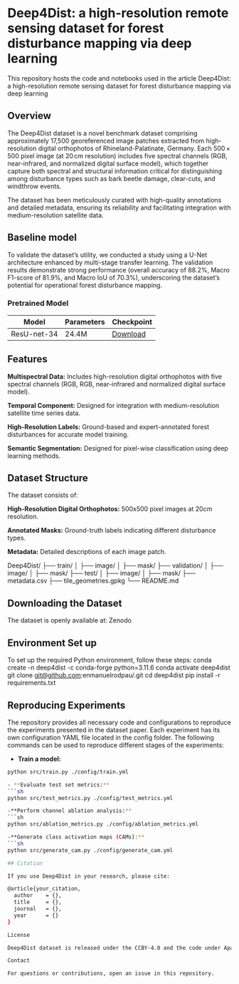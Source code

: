# Deep4Dist: a high-resolution remote sensing dataset for forest disturbance mapping via deep learning
This repository hosts the code and notebooks used in the article Deep4Dist: a high-resolution remote sensing dataset for forest disturbance mapping via deep learning

## Overview
The Deep4Dist dataset is a novel benchmark dataset comprising approximately 17,500 georeferenced image patches extracted from high-resolution digital orthophotos of Rhineland-Palatinate, Germany. Each 500 × 500 pixel image (at 20 cm resolution) includes five spectral channels (RGB, near-infrared, and normalized digital surface model), which together capture both spectral and structural information critical for distinguishing among disturbance types such as bark beetle damage, clear-cuts, and windthrow events.

The dataset has been meticulously curated with high-quality annotations and detailed metadata, ensuring its reliability and facilitating integration with medium-resolution satellite data.

## Baseline model
To validate the dataset’s utility, we conducted a study using a U-Net architecture enhanced by multi-stage transfer learning. The validation results demonstrate strong performance (overall accuracy of 88.2%, Macro F1-score of 81.9%, and Macro IoU of 70.3%), underscoring the dataset’s potential for operational forest disturbance mapping. 

### Pretrained Model
| Model       | Parameters | Checkpoint |
|------------|------------|------------|
| ResU-net-34 | 24.4M      | [Download](https://huggingface.co/enmanuelrp/Dee4Dist-ResU-net-34/) |

## Features

**Multispectral Data:** Includes high-resolution digital orthophotos with five spectral channels (RGB, RGB, near-infrared and normalized digital surface model).

**Temporal Component:** Designed for integration with medium-resolution satellite time series data.

**High-Resolution Labels:** Ground-based and expert-annotated forest disturbances for accurate model training.

**Semantic Segmentation:** Designed for pixel-wise classification using deep learning methods.

## Dataset Structure

The dataset consists of:

**High-Resolution Digital Orthophotos:** 500x500 pixel images at 20cm resolution.

**Annotated Masks:** Ground-truth labels indicating different disturbance types.

**Metadata:** Detailed descriptions of each image patch.

Deep4Dist/
├── train/
│   ├── image/
│   ├── mask/
├── validation/
│   ├── image/
│   ├── mask/
├── test/
│   ├── image/
│   ├── mask/
├── metadata.csv
├── tile_geometries.gpkg
└── README.md


## Downloading the Dataset

The dataset is openly available at: Zenodo

## Environment Set up
To set up the required Python environment, follow these steps:
conda create -n deep4dist -c conda-forge python=3.11.6 
conda activate deep4dist 
git clone git@github.com:enmanuelrodpau/.git
cd deep4dist 
pip install -r requirements.txt

## Reproducing Experiments

The repository provides all necessary code and configurations to reproduce the experiments presented in the dataset paper. Each experiment has its own configuration YAML file located in the config folder. The following commands can be used to reproduce different stages of the experiments:

- **Train a model:**
```sh
python src/train.py ./config/train.yml

- **Evaluate test set metrics:**
```sh
python src/test_metrics.py ./config/test_metrics.yml

-**Perform channel ablation analysis:**
```sh
python src/ablation_metrics.py ./config/ablation_metrics.yml

-**Generate class activation maps (CAMs):**
```sh
python src/generate_cam.py ./config/generate_cam.yml

## Citation

If you use Deep4Dist in your research, please cite:

@article{your_citation,
  author    = {},
  title     = {},
  journal   = {},
  year      = {}
}

License

Deep4Dist dataset is released under the CCBY-4.0 and the code under Apache 2.0 Licenses.

Contact

For questions or contributions, open an issue in this repository.
